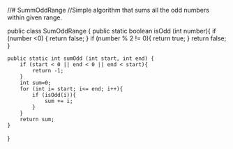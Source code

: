 //# SummOddRange
//Simple algorithm that sums all the odd numbers within given range.

public class SumOddRange {
    public static boolean isOdd (int number){
        if (number <0) {
            return false;
        }
        if (number % 2 != 0){
            return true;
        }
        return false;
    }

    public static int sumOdd (int start, int end) {
        if (start < 0 || end < 0 || end < start){
            return -1;
        }
        int sum=0;
        for (int i= start; i<= end; i++){
            if (isOdd(i)){
                sum += i;
            }
        }
        return sum;
    }
}
